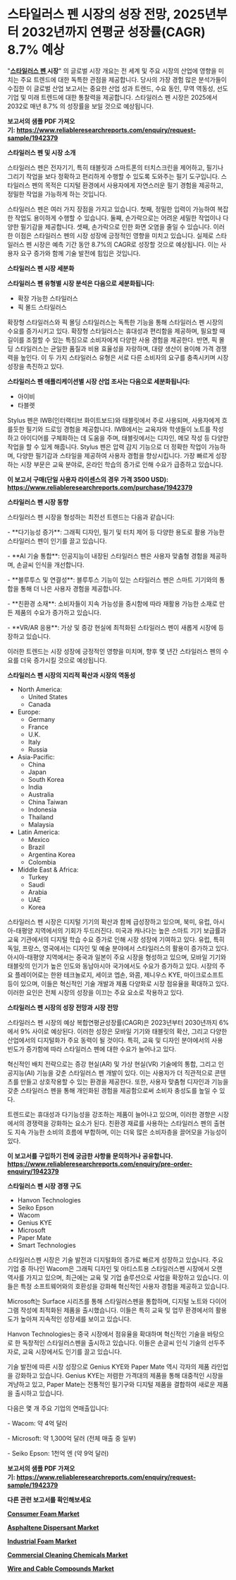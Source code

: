 <p><h1>스타일러스 펜 시장의 성장 전망, 2025년부터 2032년까지 연평균 성장률(CAGR) 8.7% 예상</h1></p><p>"<strong><a href="https://www.reliableresearchreports.com/stylus-pen-r1942379?utm_campaign=105&utm_medium=7&utm_source=Github&utm_content=ia&utm_term=02042025&utm_id=stylus-pen">스타일러스 펜&nbsp;</a></strong><strong>시장</strong>" 의 글로벌 시장 개요는 전 세계 및 주요 시장의 산업에 영향을 미치는 주요 트렌드에 대한 독특한 관점을 제공합니다. 당사의 가장 경험 많은 분석가들이 수집한 이 글로벌 산업 보고서는 중요한 산업 성과 트렌드, 수요 동인, 무역 역동성, 선도 기업 및 미래 트렌드에 대한 통찰력을 제공합니다. 스타일러스 펜 시장은 2025에서 2032로 매년 8.7% 의 성장률을 보일 것으로 예상됩니다.&nbsp;</p>
<p><strong>보고서의 샘플 PDF 가져오기:&nbsp;<a href="https://www.reliableresearchreports.com/enquiry/request-sample/1942379?utm_campaign=105&utm_medium=7&utm_source=Github&utm_content=ia&utm_term=02042025&utm_id=stylus-pen">https://www.reliableresearchreports.com/enquiry/request-sample/1942379</a></strong></p>
<p><strong>스타일러스 펜 및 시장 소개</strong></p>
<p><p>스타일러스 펜은 전자기기, 특히 태블릿과 스마트폰의 터치스크린을 제어하고, 필기나 그리기 작업을 보다 정확하고 편리하게 수행할 수 있도록 도와주는 필기 도구입니다. 스타일러스 펜의 목적은 디지털 환경에서 사용자에게 자연스러운 필기 경험을 제공하고, 정밀한 작업을 가능하게 하는 것입니다.</p><p>스타일러스 펜은 여러 가지 장점을 가지고 있습니다. 첫째, 정밀한 입력이 가능하여 복잡한 작업도 용이하게 수행할 수 있습니다. 둘째, 손가락으로는 어려운 세밀한 작업이나 다양한 필기감을 제공합니다. 셋째, 손가락으로 인한 화면 오염을 줄일 수 있습니다. 이러한 이점은 스타일러스 펜의 시장 성장에 긍정적인 영향을 미치고 있습니다. 실제로 스타일러스 펜 시장은 예측 기간 동안 8.7%의 CAGR로 성장할 것으로 예상됩니다. 이는 사용자 요구 증가와 함께 기술 발전에 힘입은 것입니다.</p></p>
<p><strong>스타일러스 펜 시장 세분화</strong></p>
<p><strong>스타일러스 펜 유형별 시장 분석은 다음으로 세분화됩니다:</strong></p>
<p><ul><li>확장 가능한 스타일러스</li><li>픽 몰드 스타일러스</li></ul></p>
<p><p>확장형 스타일러스와 픽 몰딩 스타일러스는 독특한 기능을 통해 스타일러스 펜 시장의 수요를 증가시키고 있다. 확장형 스타일러스는 휴대성과 편리함을 제공하며, 필요할 때 길이를 조절할 수 있는 특징으로 소비자에게 다양한 사용 경험을 제공한다. 반면, 픽 몰딩 스타일러스는 균일한 품질과 비용 효율성을 자랑하며, 대량 생산이 용이해 가격 경쟁력을 높인다. 이 두 가지 스타일러스 유형은 서로 다른 소비자의 요구를 충족시키며 시장 성장을 촉진하고 있다.</p></p>
<p><strong>스타일러스 펜 애플리케이션별 시장 산업 조사는 다음으로 세분화됩니다:</strong></p>
<p><ul><li>아이비</li><li>타블렛</li></ul></p>
<p><p>Stylus 펜은 IWB(인터랙티브 화이트보드)와 태블릿에서 주로 사용되며, 사용자에게 흐를듯한 필기와 드로잉 경험을 제공합니다. IWB에서는 교육자와 학생들이 노트를 작성하고 아이디어를 구체화하는 데 도움을 주며, 태블릿에서는 디자인, 메모 작성 등 다양한 작업을 할 수 있게 해줍니다. Stylus 펜은 압력 감지 기능으로 더 정확한 작업이 가능하며, 다양한 필기감과 스타일을 제공하여 사용자 경험을 향상시킵니다. 가장 빠르게 성장하는 시장 부문은 교육 분야로, 온라인 학습의 증가로 인해 수요가 급증하고 있습니다.</p></p>
<p><strong>이 보고서 구매(단일 사용자 라이센스의 경우 가격 3500 USD): <a href="https://www.reliableresearchreports.com/purchase/1942379?utm_campaign=105&utm_medium=7&utm_source=Github&utm_content=ia&utm_term=02042025&utm_id=stylus-pen">https://www.reliableresearchreports.com/purchase/1942379</a></strong></p>
<p><strong>스타일러스 펜 시장 동향</strong></p>
<p><p>스타일러스 펜 시장을 형성하는 최전선 트렌드는 다음과 같습니다:</p><p>- **다기능성 증가**: 그래픽 디자인, 필기 및 터치 제어 등 다양한 용도로 활용 가능한 스타일러스 펜이 인기를 끌고 있습니다.</p><p>  </p><p>- **AI 기술 통합**: 인공지능이 내장된 스타일러스 펜은 사용자 맞춤형 경험을 제공하며, 손글씨 인식을 개선합니다.</p><p>  </p><p>- **블루투스 및 연결성**: 블루투스 기능이 있는 스타일러스 펜은 스마트 기기와의 통합을 통해 더 나은 사용자 경험을 제공합니다.</p><p>  </p><p>- **친환경 소재**: 소비자들이 지속 가능성을 중시함에 따라 재활용 가능한 소재로 만든 제품의 수요가 증가하고 있습니다.</p><p>  </p><p>- **VR/AR 응용**: 가상 및 증강 현실에 최적화된 스타일러스 펜이 새롭게 시장에 등장하고 있습니다.</p><p>이러한 트렌드는 시장 성장에 긍정적인 영향을 미치며, 향후 몇 년간 스타일러스 펜의 수요를 더욱 증가시킬 것으로 예상됩니다.</p></p>
<p><strong>스타일러스 펜 시장의 지리적 확산과 시장의 역동성</strong></p>
<p><ul>
    <li>
        North America:
        <ul>
            <li>United States</li>
            <li>Canada</li>
        </ul>
    </li>
    <li>
        Europe:
        <ul>
            <li>Germany</li>
            <li>France</li>
            <li>U.K.</li>
            <li>Italy</li>
            <li>Russia</li>
        </ul>
    </li>
    <li>
        Asia-Pacific:
        <ul>
            <li>China</li>
            <li>Japan</li>
            <li>South Korea</li>
            <li>India</li>
            <li>Australia</li>
            <li>China Taiwan</li>
            <li>Indonesia</li>
            <li>Thailand</li>
            <li>Malaysia</li>
        </ul>
    </li>
    <li>
        Latin America:
        <ul>
            <li>Mexico</li>
            <li>Brazil</li>
            <li>Argentina Korea</li>
            <li>Colombia</li>
        </ul>
    </li>
    <li>
        Middle East & Africa:
        <ul>
            <li>Turkey</li>
            <li>Saudi</li>
            <li>Arabia</li>
            <li>UAE</li>
            <li>Korea</li>
        </ul>
    </li>
    </ul></p>
<p><p>스타일러스 펜 시장은 디지털 기기의 확산과 함께 급성장하고 있으며, 북미, 유럽, 아시아-태평양 지역에서의 기회가 두드러진다. 미국과 캐나다는 높은 스마트 기기 보급률과 교육 기관에서의 디지털 학습 수요 증가로 인해 시장 성장에 기여하고 있다. 유럽, 특히 독일, 프랑스, 영국에서는 디자인 및 예술 분야에서 스타일러스의 활용이 증가하고 있다. 아시아-태평양 지역에서는 중국과 일본이 주요 시장을 형성하고 있으며, 모바일 기기와 태블릿의 인기가 높은 인도와 동남아시아 국가에서도 수요가 증가하고 있다. 시장의 주요 플레이어로는 한완 테크놀로지, 세이코 엡손, 와콤, 제니우스 KYE, 마이크로소프트 등이 있으며, 이들은 혁신적인 기술 개발과 제품 다양화로 시장 점유율을 확대하고 있다. 이러한 요인은 전체 시장의 성장을 이끄는 주요 요소로 작용하고 있다.</p></p>
<p><strong>스타일러스 펜 시장의 성장 전망과 시장 전망</strong></p>
<p><p>스타일러스 펜 시장의 예상 복합연평균성장률(CAGR)은 2023년부터 2030년까지 6%에서 9% 사이로 예상된다. 이러한 성장은 모바일 기기와 태블릿의 확산, 그리고 다양한 산업에서의 디지털화가 주요 동력이 될 것이다. 특히, 교육 및 디자인 분야에서의 사용 빈도가 증가함에 따라 스타일러스 펜에 대한 수요가 늘어나고 있다.</p><p>혁신적인 배치 전략으로는 증강 현실(AR) 및 가상 현실(VR) 기술에의 통합, 그리고 인공지능(AI) 기능을 갖춘 스타일러스 펜 개발이 있다. 이는 사용자가 더 직관적으로 콘텐츠를 만들고 상호작용할 수 있는 환경을 제공한다. 또한, 사용자 맞춤형 디자인과 기능을 갖춘 스타일러스 펜을 통해 개인화된 경험을 제공함으로써 소비자 충성도를 높일 수 있다.</p><p>트렌드로는 휴대성과 다기능성을 강조하는 제품이 늘어나고 있으며, 이러한 경향은 시장에서의 경쟁력을 강화하는 요소가 된다. 친환경 재료를 사용하는 스타일러스 펜의 출현도 지속 가능한 소비의 흐름에 부합하며, 이는 더욱 많은 소비자층을 끌어모을 가능성이 있다.</p></p>
<p><strong>이 보고서를 구입하기 전에 궁금한 사항을 문의하거나 공유합니다. <a href="https://www.reliableresearchreports.com/enquiry/pre-order-enquiry/1942379?utm_campaign=105&utm_medium=7&utm_source=Github&utm_content=ia&utm_term=02042025&utm_id=stylus-pen">https://www.reliableresearchreports.com/enquiry/pre-order-enquiry/1942379</a></strong></p>
<p><strong>스타일러스 펜 시장 경쟁 구도</strong></p>
<p><ul><li>Hanvon Technologies</li><li>Seiko Epson</li><li>Wacom</li><li>Genius KYE</li><li>Microsoft</li><li>Paper Mate</li><li>Smart Technologies</li></ul></p>
<p><p>스타일러스펜 시장은 기술 발전과 디지털화의 증가로 빠르게 성장하고 있습니다. 주요 기업 중 하나인 Wacom은 그래픽 디자인 및 아티스트용 스타일러스펜 시장에서 오랜 역사를 가지고 있으며, 최근에는 교육 및 기업 솔루션으로 사업을 확장하고 있습니다. 이들은 특정 소프트웨어와의 호환성을 강화해 혁신적인 사용자 경험을 제공하고 있습니다.</p><p>Microsoft는 Surface 시리즈를 통해 스타일러스펜을 통합하며, 디지털 노트와 다이어그램 작성에 최적화된 제품을 출시했습니다. 이들은 특히 교육 및 업무 환경에서의 활용도가 높아져 지속적인 성장세를 보이고 있습니다. </p><p>Hanvon Technologies는 중국 시장에서 점유율을 확대하며 혁신적인 기술을 바탕으로 한 독창적인 스타일러스펜을 출시하고 있습니다. 이들은 손글씨 인식 기술의 선두주자로, 교육 시장에서도 인기를 끌고 있습니다. </p><p>기술 발전에 따른 시장 성장으로 Genius KYE와 Paper Mate 역시 각자의 제품 라인업을 강화하고 있습니다. Genius KYE는 저렴한 가격대의 제품을 통해 대중적인 시장을 겨냥하고 있고, Paper Mate는 전통적인 필기구와 디지털 제품을 결합하여 새로운 제품을 출시하고 있습니다.</p><p>다음은 몇 개 주요 기업의 연매출입니다:</p><p>- Wacom: 약 4억 달러</p><p>- Microsoft: 약 1,300억 달러 (전체 매출 중 일부)</p><p>- Seiko Epson: 1천억 엔 (약 9억 달러)</p></p>
<p><strong>보고서의 샘플 PDF 가져오기:&nbsp;<a href="https://www.reliableresearchreports.com/enquiry/request-sample/1942379?utm_campaign=105&utm_medium=7&utm_source=Github&utm_content=ia&utm_term=02042025&utm_id=stylus-pen">https://www.reliableresearchreports.com/enquiry/request-sample/1942379</a></strong></p>
<p><strong></strong></p>
<p><strong></strong></p>
<p><strong></strong></p>
<p><strong></strong></p>
<p><strong>다른 관련 보고서를 확인해보세요</strong></p>
<p><strong><p><a href="https://github.com/moratronak3q/Market-Research-Report-List-1/blob/main/consumer-foam-market.md?utm_campaign=105&utm_medium=7&utm_source=Github&utm_content=ia&utm_term=02042025&utm_id=stylus-pen">Consumer Foam Market</a></p><p><a href="https://github.com/drielvinki/Market-Research-Report-List-1/blob/main/asphaltene-dispersant-market.md?utm_campaign=105&utm_medium=7&utm_source=Github&utm_content=ia&utm_term=02042025&utm_id=stylus-pen">Asphaltene Dispersant Market</a></p><p><a href="https://github.com/latzerelfigo48/Market-Research-Report-List-1/blob/main/industrial-foam-market.md?utm_campaign=105&utm_medium=7&utm_source=Github&utm_content=ia&utm_term=02042025&utm_id=stylus-pen">Industrial Foam Market</a></p><p><a href="https://github.com/reahmmunises/Market-Research-Report-List-1/blob/main/commercial-cleaning-chemicals-market.md?utm_campaign=105&utm_medium=7&utm_source=Github&utm_content=ia&utm_term=02042025&utm_id=stylus-pen">Commercial Cleaning Chemicals Market</a></p><p><a href="https://github.com/ghaligopezf5/Market-Research-Report-List-1/blob/main/wire-and-cable-compounds-market.md?utm_campaign=105&utm_medium=7&utm_source=Github&utm_content=ia&utm_term=02042025&utm_id=stylus-pen">Wire and Cable Compounds Market</a></p></strong></p>
<p></p>